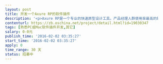 ```yaml
---                
layout: post       
title: 开发一个Axure RP的软件插件           
description: '<p>Axure RP是一个专业的快速原型设计工具。产品经理人群使用率最高的软件。</p><p><br></p><p>该软件支持将原型生成HTML文件，可以直接浏览器查看产品原型。官方原版也支持直接在云端生成原型HTML文件，直接通过URL查看，非常方便分享。</p><p><br></p><p>官方服务叫AxShare，但是官网的服务器是国外的，我的需求就是开发一个这样的功能。不熟悉的话可以Google一下<span style="color: rgb(51, 51, 51); font-size: 14px;">AxShare是什么样的服务。</span></p><p><br></p><p>一个Axure RP插件，替换官方发布到云端的功能，将发布的HTML文件上传到七牛或又拍云。</p><p><br></p><p>需要开发Windows和Mac两个版本，如果两个都会开发最好，只会其中一个也可以。</p><p><br></p><p>会开发两个平台的插件，价格可另谈。</p>'     
contenturl: https://zb.oschina.net/project/detail.html?id=19030347      
tags: [熟悉PC或Mac软件插件开发,其它]            
salary: 0-0元          
publish_time: '2016-02-02 03:35:27'         
start_time: '2016-02-02 03:35:27'           
apply: 0                   
time_range: 30 天              
status: 招募中                  
---                 
```

